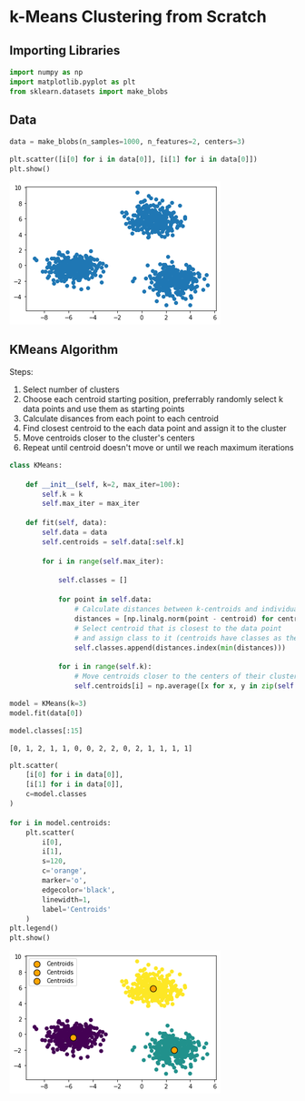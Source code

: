 # k-Means Clustering from Scratch

## Importing Libraries


```python
import numpy as np
import matplotlib.pyplot as plt
from sklearn.datasets import make_blobs
```

## Data


```python
data = make_blobs(n_samples=1000, n_features=2, centers=3)
```


```python
plt.scatter([i[0] for i in data[0]], [i[1] for i in data[0]])
plt.show()
```


    
![png](images/Kmeans_5_0.png)
    


## KMeans Algorithm

Steps:
1. Select number of clusters
2. Choose each centroid starting position, preferrably randomly select k data points and use them as starting points
3. Calculate disances from each point to each centroid
4. Find closest centroid to the each data point and assign it to the cluster
5. Move centroids closer to the cluster's centers
6. Repeat until centroid doesn't move or until we reach maximum iterations


```python
class KMeans:
    
    def __init__(self, k=2, max_iter=100):
        self.k = k
        self.max_iter = max_iter       
                
    def fit(self, data):
        self.data = data
        self.centroids = self.data[:self.k]

        for i in range(self.max_iter):
            
            self.classes = []
            
            for point in self.data:
                # Calculate distances between k-centroids and individual data point
                distances = [np.linalg.norm(point - centroid) for centroid in self.centroids]
                # Select centroid that is closest to the data point
                # and assign class to it (centroids have classes as their index: 0, 1, 2 ... n)
                self.classes.append(distances.index(min(distances)))

            for i in range(self.k):
                # Move centroids closer to the centers of their clusters
                self.centroids[i] = np.average([x for x, y in zip(self.data, self.classes) if y == i], axis=0)
```


```python
model = KMeans(k=3)
model.fit(data[0])
```


```python
model.classes[:15]
```




    [0, 1, 2, 1, 1, 0, 0, 2, 2, 0, 2, 1, 1, 1, 1]




```python
plt.scatter(
    [i[0] for i in data[0]], 
    [i[1] for i in data[0]],
    c=model.classes
)

for i in model.centroids:
    plt.scatter(
        i[0], 
        i[1], 
        s=120, 
        c='orange', 
        marker='o',
        edgecolor='black',
        linewidth=1,
        label='Centroids'
    )
plt.legend()
plt.show()
```


    
![png](images/Kmeans_11_0.png)
    


